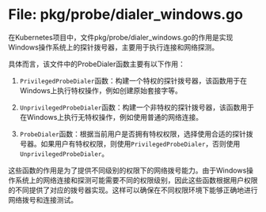 # File: pkg/probe/dialer_windows.go

在Kubernetes项目中，文件pkg/probe/dialer_windows.go的作用是实现Windows操作系统上的探针拨号器，主要用于执行连接和网络探测。

具体而言，该文件中的ProbeDialer函数主要有以下作用：

1. `PrivilegedProbeDialer`函数：构建一个特权的探针拨号器，该函数用于在Windows上执行特权操作，例如创建原始套接字等。

2. `UnprivilegedProbeDialer`函数：构建一个非特权的探针拨号器，该函数用于在Windows上执行无特权操作，例如使用普通的网络连接。

3. `ProbeDialer`函数：根据当前用户是否拥有特权权限，选择使用合适的探针拨号器。如果用户有特权权限，则使用`PrivilegedProbeDialer`，否则使用`UnprivilegedProbeDialer`。

这些函数的作用是为了提供不同级别的权限下的网络拨号能力。由于Windows操作系统上的网络连接和探测可能需要不同的权限级别，因此这些函数根据用户权限的不同提供了对应的拨号器实现。这样可以确保在不同权限环境下能够正确地进行网络拨号和连接测试。

